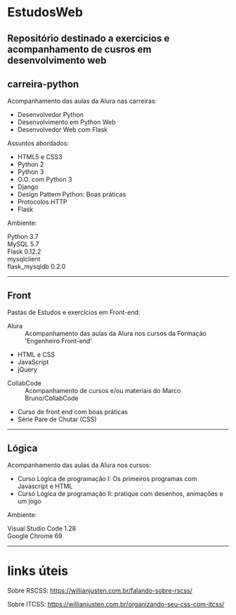 # EstudosWeb

<h2>Repositório destinado a exercicios e acompanhamento de cusros em desenvolvimento web</h1>

<h2>carreira-python</h2>

<p>Acompanhamento das aulas da Alura nas carreiras:</p>

<ul>
	<li>Desenvolvedor Python</li>
	<li>Desenvolvimento em Python Web</li>
	<li>Desenvolvedor Web com Flask</li>
</ul>

<p>Assuntos abordados:</p>
<ul>
	<li>HTML5 e CSS3</li>
	<li>Python 2</li>
	<li>Python 3</li>
	<li>O.O. com Python 3</li>
	<li>Django</li>
	<li>Design Pattern Python: Boas práticas</li>
	<li>Protocolos HTTP</li>
	<li>Flask</li>
</ul>

<p>Ambiente:</p>
<p>
Python 3.7<br>
MySQL 5.7<br>
Flask 0.12.2<br>
mysqlclient<br>
flask_mysqldb 0.2.0
</p>

<hr>

<h2>Front</h2>
<p>Pastas de Estudos e exercícios em Front-end:</p>
<dl>
	<dt>Alura</dt>
	<dd>Acompanhamento das aulas da Alura nos cursos da Formação 'Engenheiro Front-end'</dd>
	<ul>
		<li>HTML e CSS</li>
		<li>JavaScript</li>
		<li>jQuery</li>
	</ul>
	<dt>CollabCode</dt>
	<dd>Acompanhamento de cursos e/ou materiais do Marco Bruno/CollabCode</dd>
	<ul>
		<li>Curso de front end com boas práticas</li>
		<li>Série Pare de Chutar (CSS)</li>
	</ul>
</dl>

<hr>

<h2>Lógica</h2>
<p>Acompanhamento das aulas da Alura nos cursos:</p>
<ul>
	<li>Curso Lógica de programação I: Os primeiros programas com Javascript e HTML</li>
	<li>Curso Lógica de programação II: pratique com desenhos, animações e um jogo</li>
</ul>
<p>Ambiente:</p>
<p>
Visual Studio Code 1.28<br>
Google Chrome 69
</p>

<hr>

<h1>links úteis</h1>
<p>Sobre RSCSS:
    <a href="https://willianjusten.com.br/falando-sobre-rscss">
    https://willianjusten.com.br/falando-sobre-rscss/<a></p>
<p>Sobre ITCSS: 
    <a href="https://willianjusten.com.br/organizando-seu-css-com-itcss/">
    https://willianjusten.com.br/organizando-seu-css-com-itcss/</a></p>
